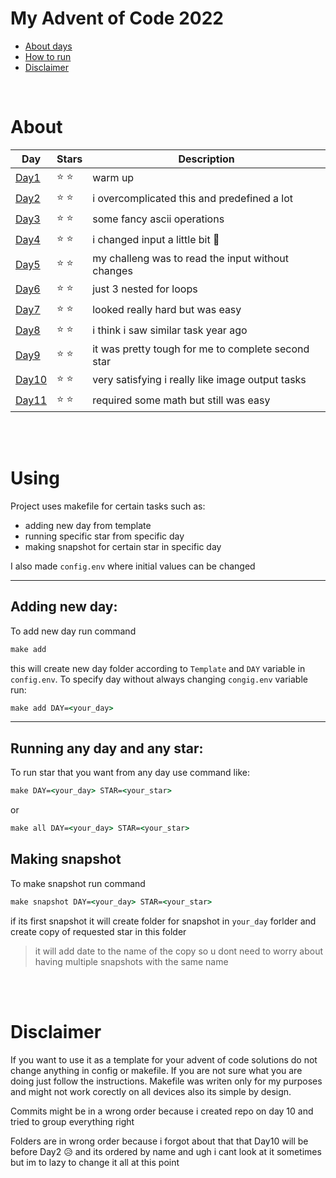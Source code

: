 # My Advent of Code 2022

- [About days](#about)
- [How to run](#using)
- [Disclaimer](#disclaimer)

<br>

# About 

| Day      | Stars | Description |
| ----------- | ----------- | ----------- |
|[Day1](Day1)|:star: :star:| warm up|
|[Day2](Day2)|:star: :star:| i overcomplicated this and predefined a lot|
|[Day3](Day3)|:star: :star:| some fancy ascii operations |
|[Day4](Day4)|:star: :star:| i changed input a little bit :grimacing:|
|[Day5](Day5)|:star: :star:| my challeng was to read the input without changes |
|[Day6](Day6)|:star: :star:| just 3 nested for loops|
|[Day7](Day7)|:star: :star:| looked really hard but was easy|
|[Day8](Day8)|:star: :star:| i think i saw similar task year ago|
|[Day9](Day9)|:star: :star:| it was pretty tough for me to complete second star|
|[Day10](Day10)|:star: :star:| very satisfying i really like image output tasks|
|[Day11](Day11)|:star: :star:| required some math but still was easy |

<br>
<br>

# Using 
Project uses makefile for certain tasks such as:

- adding new day from template
- running specific star from specific day
- making snapshot for certain star in specific day

I also made `config.env` where initial values can be changed 

--- 
## Adding new day:
To add new day run command
```cmd
make add
```
this will create new day folder according to `Template` and `DAY` variable in `config.env`. To specify day without always changing `congig.env` variable run:
```cmd
make add DAY=<your_day>
```
---
## Running any day and any star:
To run star that you want from any day use command like:
```cmd
make DAY=<your_day> STAR=<your_star>
```
or
```cmd
make all DAY=<your_day> STAR=<your_star>
```
## Making snapshot
To make snapshot run command 
```cmd
make snapshot DAY=<your_day> STAR=<your_star>
```
if its first snapshot it will create folder for snapshot in `your_day` forlder and create copy of requested star in this folder 
> it will add date to the name of the copy so u dont need to worry about having multiple snapshots with the same name



<br>
<br>

# Disclaimer
If you want to use it as a template for your advent of code solutions do not change anything in config or makefile. If you are not sure what you are doing just follow the instructions. Makefile was writen only for my purposes and might not work corectly on all devices also its simple by design.

Commits might be in a wrong order because i created repo on day 10 and tried to group everything right

Folders are in wrong order because i forgot about that that Day10 will be before Day2 :disappointed_relieved: and its ordered by name and ugh i cant look at it sometimes but im to lazy to change it all at this point